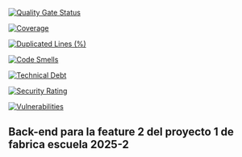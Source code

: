 [![Quality Gate Status](https://sonarcloud.io/api/project_badges/measure?project=fabricaudea_Backend&metric=alert_status)](https://sonarcloud.io/summary/new_code?id=fabricaudea_Backend)

[![Coverage](https://sonarcloud.io/api/project_badges/measure?project=fabricaudea_Backend&metric=coverage)](https://sonarcloud.io/summary/new_code?id=fabricaudea_Backend)

[![Duplicated Lines (%)](https://sonarcloud.io/api/project_badges/measure?project=fabricaudea_Backend&metric=duplicated_lines_density)](https://sonarcloud.io/summary/new_code?id=fabricaudea_Backend)

[![Code Smells](https://sonarcloud.io/api/project_badges/measure?project=fabricaudea_Backend&metric=code_smells)](https://sonarcloud.io/summary/new_code?id=fabricaudea_Backend)

[![Technical Debt](https://sonarcloud.io/api/project_badges/measure?project=fabricaudea_Backend&metric=sqale_index)](https://sonarcloud.io/summary/new_code?id=fabricaudea_Backend)

[![Security Rating](https://sonarcloud.io/api/project_badges/measure?project=fabricaudea_Backend&metric=security_rating)](https://sonarcloud.io/summary/new_code?id=fabricaudea_Backend)

[![Vulnerabilities](https://sonarcloud.io/api/project_badges/measure?project=fabricaudea_Backend&metric=vulnerabilities)](https://sonarcloud.io/summary/new_code?id=fabricaudea_Backend)
## Back-end para la feature 2 del proyecto 1 de fabrica escuela 2025-2

